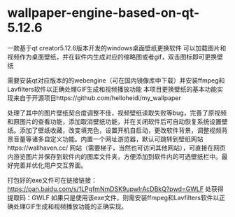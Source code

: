 # wallpaper-engine-based-on-qt-5.12.6
一款基于qt creator5.12.6版本开发的windows桌面壁纸更换软件
可以加载图片和视频作为桌面壁纸，并在软件内生成对应的缩略图或者gif，双击图标即可更换壁纸

需要安装qt对应版本的的webengine（可在国内镜像库中下载）并安装ffmpeg和Lavfilters软件以正确处理GIF生成和视频播放功能
本项目更换壁纸的基本功能实现来自于开源项目https://github.com/helloheidi/my_wallpaper

处理了其中的图片壁纸契合度调整不佳，视频壁纸读取失败等bug，完善了原视频和原图片的查看功能，添加取消壁纸功能，并在关闭软件后可自动恢复系统设置壁纸。添加了壁纸收藏，改变填充色，设置开机自启动，更改软件背景，调整视频背景音量等诸多自定义功能。内置一个网址游览器，默认可跳转到壁纸网站https://wallhaven.cc/
网站（需要梯子，当然也可访问其他网站），可直接在网页内游览图片并保存到软件内的图库文件夹，方便添加到软件内的可选壁纸栏中。最好完善并优化用户交互界面。

打包好的exe文件可在链接链接：https://pan.baidu.com/s/1LPgfmNmDSK9upwIrAcDBkQ?pwd=GWLF 处获得
提取码：GWLF
如果只是使用该exe文件，则需安装ffmpeg和Lavfilters软件以正确处理GIF生成和视频播放功能的正确实现。


